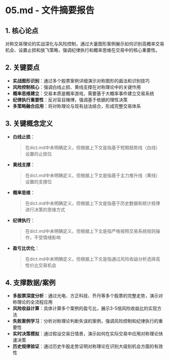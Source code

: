 # 05.md - 文件摘要报告

## 1. 核心论点
对称交易理论的实战深化与风险控制，通过大量图形案例展示如何识别高概率交易机会、设置止损和放飞策略，强调纪律执行和概率思维在交易中的核心重要性。

## 2. 关键要点
- **实战图形识别**：通过多个股票案例详细演示对称图形的画法和识别技巧
- **风险控制核心**：强调白线止损、黄线支撑在对称理论中的关键作用
- **概率思维建立**：交易本质是概率游戏，需要基于大概率事件建立交易系统
- **纪律执行重要性**：反对盲目赌博，强调基于依据的理性决策
- **多策略融合应用**：将对称理论与现有战法结合，形成完整交易体系

## 3. 关键概念定义
- **白线止损**：
  > 在dict.md中未明确定义，但根据上下文是指基于短期趋势线（白线）设置的止损位

- **黄线支撑**：
  > 在dict.md中未明确定义，但根据上下文是指基于主力推升线（黄线）设置的支撑位

- **概率思维**：
  > 在dict.md中未明确定义，但根据上下文是指基于历史数据和统计规律进行决策的思维方式

- **纪律执行**：
  > 在dict.md中未明确定义，但根据上下文是指严格按照交易系统规则操作，不受情绪影响

- **盈亏比优化**：
  > 在dict.md中未明确定义，但根据上下文是指通过风险收益分析选择高性价比交易机会

## 4. 支撑数据/案例
- **多股票深度分析**：通过光电、方正科技、乔丹等多个股票的完整走势，演示对称理论的全流程应用
- **风险收益计算**：具体计算多个案例的盈亏比，展示3-5倍风险收益比的实现方法
- **失败案例学习**：分析对称理论判断失误的案例，强调风险控制和纪律执行的重要性
- **实时决策模拟**：通过假设交易日情景，演示如何在实际交易中应用对称理论快速决策
- **历史规律验证**：通过历史牛股走势证明对称理论在识别大级别机会方面的有效性
